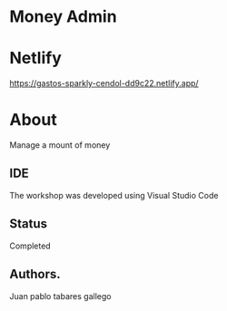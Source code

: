 # Money Admin

# Netlify
https://gastos-sparkly-cendol-dd9c22.netlify.app/
# About
Manage a mount of money
## IDE
The workshop was developed using Visual Studio Code 
## Status 
Completed
## Authors.
Juan pablo tabares gallego
